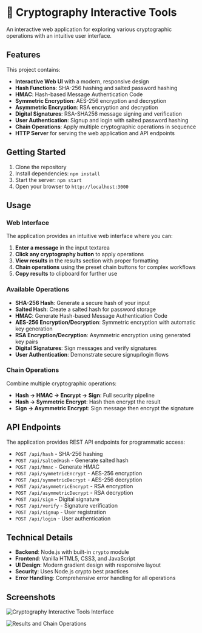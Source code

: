 # 🔐 Cryptography Interactive Tools

An interactive web application for exploring various cryptographic operations with an intuitive user interface.

## Features

This project contains:
- **Interactive Web UI** with a modern, responsive design
- **Hash Functions**: SHA-256 hashing and salted password hashing
- **HMAC**: Hash-based Message Authentication Code
- **Symmetric Encryption**: AES-256 encryption and decryption
- **Asymmetric Encryption**: RSA encryption and decryption  
- **Digital Signatures**: RSA-SHA256 message signing and verification
- **User Authentication**: Signup and login with salted password hashing
- **Chain Operations**: Apply multiple cryptographic operations in sequence
- **HTTP Server** for serving the web application and API endpoints

## Getting Started

1. Clone the repository
2. Install dependencies: `npm install`
3. Start the server: `npm start`
4. Open your browser to `http://localhost:3000`

## Usage

### Web Interface

The application provides an intuitive web interface where you can:

1. **Enter a message** in the input textarea
2. **Click any cryptography button** to apply operations
3. **View results** in the results section with proper formatting
4. **Chain operations** using the preset chain buttons for complex workflows
5. **Copy results** to clipboard for further use

### Available Operations

- **SHA-256 Hash**: Generate a secure hash of your input
- **Salted Hash**: Create a salted hash for password storage
- **HMAC**: Generate Hash-based Message Authentication Code
- **AES-256 Encryption/Decryption**: Symmetric encryption with automatic key generation
- **RSA Encryption/Decryption**: Asymmetric encryption using generated key pairs
- **Digital Signatures**: Sign messages and verify signatures
- **User Authentication**: Demonstrate secure signup/login flows

### Chain Operations

Combine multiple cryptographic operations:
- **Hash → HMAC → Encrypt → Sign**: Full security pipeline
- **Hash → Symmetric Encrypt**: Hash then encrypt the result
- **Sign → Asymmetric Encrypt**: Sign message then encrypt the signature

## API Endpoints

The application provides REST API endpoints for programmatic access:

- `POST /api/hash` - SHA-256 hashing
- `POST /api/saltedHash` - Generate salted hash
- `POST /api/hmac` - Generate HMAC
- `POST /api/symmetricEncrypt` - AES-256 encryption
- `POST /api/symmetricDecrypt` - AES-256 decryption
- `POST /api/asymmetricEncrypt` - RSA encryption
- `POST /api/asymmetricDecrypt` - RSA decryption
- `POST /api/sign` - Digital signature
- `POST /api/verify` - Signature verification
- `POST /api/signup` - User registration
- `POST /api/login` - User authentication

## Technical Details

- **Backend**: Node.js with built-in `crypto` module
- **Frontend**: Vanilla HTML5, CSS3, and JavaScript
- **UI Design**: Modern gradient design with responsive layout
- **Security**: Uses Node.js crypto best practices
- **Error Handling**: Comprehensive error handling for all operations

## Screenshots

![Cryptography Interactive Tools Interface](https://github.com/user-attachments/assets/838c2c36-d1e9-4f4e-b25f-3e7763b1ea3e)

![Results and Chain Operations](https://github.com/user-attachments/assets/f7c564c7-bb63-4914-8fd5-5c72becb9c18)
